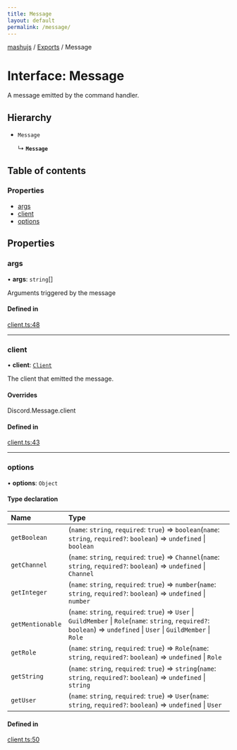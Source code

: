```yaml
---
title: Message
layout: default
permalink: /message/
---
```

[mashujs](/) / [Exports](/modules/) / Message

# Interface: Message

A message emitted by the command handler.

## Hierarchy

- `Message`

  ↳ **`Message`**

## Table of contents

### Properties

- [args](/Message/#args)
- [client](/Message/#client)
- [options](/Message/#options)

## Properties

### args

• **args**: `string`[]

Arguments triggered by the message

#### Defined in

[client.ts:48](https://github.com/EpokTarren/mashu/blob/922ecdf/src/client.ts#L48)

___

### client

• **client**: [`Client`](/Client/)

The client that emitted the message.

#### Overrides

Discord.Message.client

#### Defined in

[client.ts:43](https://github.com/EpokTarren/mashu/blob/922ecdf/src/client.ts#L43)

___

### options

• **options**: `Object`

#### Type declaration

| Name | Type |
| :------ | :------ |
| `getBoolean` | (`name`: `string`, `required`: ``true``) => `boolean`(`name`: `string`, `required?`: `boolean`) => `undefined` \| `boolean` |
| `getChannel` | (`name`: `string`, `required`: ``true``) => `Channel`(`name`: `string`, `required?`: `boolean`) => `undefined` \| `Channel` |
| `getInteger` | (`name`: `string`, `required`: ``true``) => `number`(`name`: `string`, `required?`: `boolean`) => `undefined` \| `number` |
| `getMentionable` | (`name`: `string`, `required`: ``true``) => `User` \| `GuildMember` \| `Role`(`name`: `string`, `required?`: `boolean`) => `undefined` \| `User` \| `GuildMember` \| `Role` |
| `getRole` | (`name`: `string`, `required`: ``true``) => `Role`(`name`: `string`, `required?`: `boolean`) => `undefined` \| `Role` |
| `getString` | (`name`: `string`, `required`: ``true``) => `string`(`name`: `string`, `required?`: `boolean`) => `undefined` \| `string` |
| `getUser` | (`name`: `string`, `required`: ``true``) => `User`(`name`: `string`, `required?`: `boolean`) => `undefined` \| `User` |

#### Defined in

[client.ts:50](https://github.com/EpokTarren/mashu/blob/922ecdf/src/client.ts#L50)
